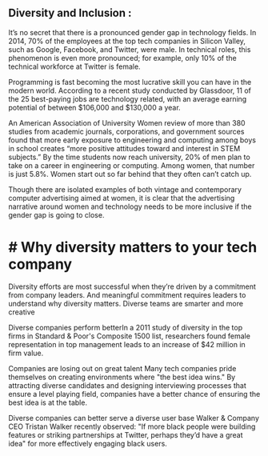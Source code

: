 ## Diversity and Inclusion :
It’s no secret that there is a pronounced gender gap in technology fields. In 2014, 70% of the employees at the top tech companies in Silicon Valley, such as Google, Facebook, and Twitter, were male. In technical roles, this phenomenon is even more pronounced; for example, only 10% of the technical workforce at Twitter is female.

Programming is fast becoming the most lucrative skill you can have in the modern world. According to a recent study conducted by Glassdoor, 11 of the 25 best-paying jobs are technology related, with an average earning potential of between $106,000 and $130,000 a year.

An American Association of University Women review of more than 380 studies from academic journals, corporations, and government sources found that more early exposure to engineering and computing among boys in school creates “more positive attitudes toward and interest in STEM subjects.” By the time students now reach university, 20% of men plan to take on a career in engineering or computing. Among women, that number is just 5.8%. Women start out so far behind that they often can’t catch up.

Though there are isolated examples of both vintage and contemporary computer advertising aimed at women, it is clear that the advertising narrative around women and technology needs to be more inclusive if the gender gap is going to close.

# # Why diversity matters to your tech company
Diversity efforts are most successful when they’re driven by a commitment from company leaders. And meaningful commitment requires leaders to understand why diversity matters. Diverse teams are smarter and more creative

Diverse companies perform betterIn a 2011 study of diversity in the top firms in Standard & Poor's Composite 1500 list, researchers found female representation in top management leads to an increase of $42 million in firm value.

Companies are losing out on great talent Many tech companies pride themselves on creating environments where "the best idea wins." By attracting diverse candidates and designing interviewing processes that ensure a level playing field, companies have a better chance of ensuring the best idea is at the table.

Diverse companies can better serve a diverse user base Walker & Company CEO Tristan Walker recently observed: "If more black people were building features or striking partnerships at Twitter, perhaps they’d have a great idea" for more effectively engaging black users.